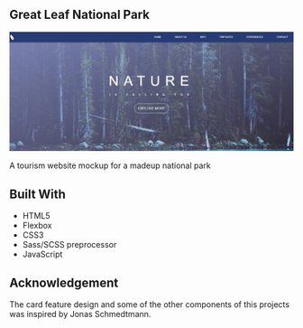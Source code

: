 ## Great Leaf National Park

![screenshot](img/screenshot.jpg)

A tourism website mockup for a madeup national park

## Built With

- HTML5
- Flexbox
- CSS3
- Sass/SCSS preprocessor
- JavaScript

## Acknowledgement

The card feature design and some of the other components of this projects was inspired by Jonas Schmedtmann.
